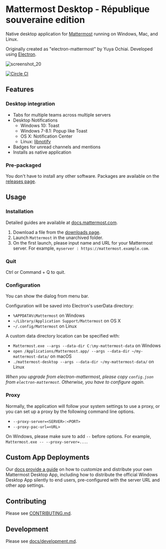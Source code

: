 # Mattermost Desktop - République souveraine edition

Native desktop application for [Mattermost](http://www.mattermost.org/) running on Windows, Mac, and Linux.

Originally created as "electron-mattermost" by Yuya Ochiai. Developed using [Electron](http://electron.atom.io/).

![screenshot_20](https://user-images.githubusercontent.com/29708087/35169141-65d7652a-fd29-11e7-901d-735881fb7b9d.png)

[![Circle CI](https://circleci.com/gh/mattermost/desktop.svg?style=shield)](https://circleci.com/gh/mattermost/desktop)

## Features

### Desktop integration
* Tabs for multiple teams across multiple servers
* Desktop Notifications
  * Windows 10: Toast
  * Windows 7-8.1: Popup like Toast
  * OS X: Notification Center
  * Linux: [libnotify](http://electron.atom.io/docs/v0.36.0/tutorial/desktop-environment-integration/#linux)
* Badges for unread channels and mentions
* Installs as native application

### Pre-packaged
You don't have to install any other software.
Packages are available on the [releases page](http://github.com/mattermost/desktop/releases).

## Usage

### Installation
Detailed guides are available at [docs.mattermost.com](https://about.mattermost.com/default-desktop-app-documentation/).

1. Download a file from the [downloads page](https://about.mattermost.com/downloads).
2. Launch `Mattermost` in the unarchived folder.
3. On the first launch, please input name and URL for your Mattermost server. For example, `myserver : https://mattermost.example.com`.

### Quit
Ctrl or Command + Q to quit.

### Configuration
You can show the dialog from menu bar.

Configuration will be saved into Electron's userData directory:

* `%APPDATA%\Mattermost` on Windows
* `~/Library/Application Support/Mattermost` on OS X
* `~/.config/Mattermost` on Linux

A custom data directory location can be specified with:

* `Mattermost.exe --args --data-dir C:\my-mattermost-data` on Windows
* `open /Applications/Mattermost.app/ --args --data-dir ~/my-mattermost-data/` on macOS 
* `./mattermost-desktop --args --data-dir ~/my-mattermost-data/` on Linux

*When you upgrade from electron-mattermost, please copy `config.json` from `electron-mattermost`.
Otherwise, you have to configure again.*

### Proxy
Normally, the application will follow your system settings to use a proxy, or you can set up a proxy by the following command line options.

* `--proxy-server=<SERVER>:<PORT>`
* `--proxy-pac-url=<URL>`

On Windows, please make sure to add `--` before options. For example, `Mattermost.exe -- --proxy-server=...`.

## Custom App Deployments
Our [docs provide a guide](https://docs.mattermost.com/deployment/desktop-app-deployment.html) on how to customize and distribute your own Mattermost Desktop App, including how to distribute the official Windows Desktop App silently to end users, pre-configured with the server URL and other app settings.

## Contributing
Please see [CONTRIBUTING.md](./CONTRIBUTING.md).

## Development
Please see [docs/development.md](./docs/development.md).


